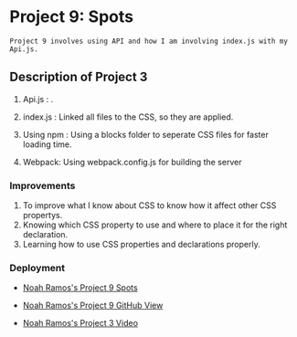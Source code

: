 # Project 9: Spots

```
Project 9 involves using API and how I am involving index.js with my Api.js.
```

## Description of Project 3

1. Api.js : .

2. index.js : Linked all files to the CSS, so they are applied.
3. Using npm : Using a blocks folder to seperate CSS files for faster loading time.

4. Webpack: Using webpack.config.js for building the server

### Improvements

1.  To improve what I know about CSS to know how it affect other CSS propertys.
2.  Knowing which CSS property to use and where to place it for the right declaration.
3.  Learning how to use CSS properties and declarations properly.

### Deployment

- [Noah Ramos's Project 9 Spots](https://noah-ram52.github.io/se_project_spots/)

- [Noah Ramos's Project 9 GitHub View](https://github.com/Noah-Ram52/se_project_spots)

- [Noah Ramos's Project 3 Video](https://www.youtube.com/watch?v=wiJuh27tgYk)
